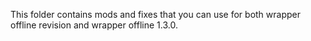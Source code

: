 This folder contains mods and fixes that you can use for both wrapper offline revision and wrapper offline 1.3.0.
